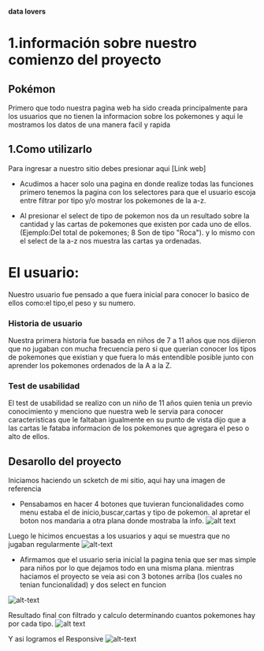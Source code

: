 **data lovers**
# 1.información sobre nuestro comienzo del proyecto 

## Pokémon

Primero que todo nuestra pagina web ha sido creada principalmente para los usuarios que no tienen la informacion sobre los pokemones y aqui le mostramos los datos de una manera facil y rapida

## 1.Como utilizarlo

Para ingresar a nuestro sitio debes presionar aqui [Link web]

* Acudimos a hacer solo una pagina en donde realize todas las funciones primero tenemos la pagina con los selectores para que el usuario escoja entre filtrar por tipo y/o mostrar los pokemones de la a-z. 

* Al presionar el select de tipo de pokemon nos da un resultado sobre la cantidad y las cartas de pokemones que existen por cada uno de ellos. (Ejemplo:Del total de pokemones; 8 Son de tipo "Roca").
y lo mismo con el select de la a-z nos muestra las cartas ya ordenadas.


# El usuario:

Nuestro usuario fue pensado a que fuera inicial para conocer lo basico de ellos como:el tipo,el peso y su numero.

###  Historia de usuario

Nuestra primera historia fue basada en niños de 7 a 11 años que nos dijieron que no jugaban con mucha frecuencia pero si que querian conocer los tipos de pokemones que existian y que fuera lo más entendible posible junto con aprender los pokemones ordenados de la A a la Z.

### Test de usabilidad
El test de usabilidad se realizo con un niño de 11 años quien tenia un previo conocimiento y menciono que nuestra web le servia para conocer caracteristicas que le faltaban
igualmente en su punto de vista dijo que a las cartas le fataba informacion de los pokemones que agregara el peso o alto de ellos.
## Desarollo del proyecto

Iniciamos haciendo un scketch de mi sitio, aqui hay una imagen de referencia
* Pensabamos en hacer 4 botones que tuvieran funcionalidades como menu estaba el de inicio,buscar,cartas y tipo de pokemon.
al apretar el boton nos mandaria a otra plana donde mostraba la info.
 ![alt text](https://i.ibb.co/0rYZRxM/Whats-App-Image-2019-07-11-at-12-03-59-PM.jpg)

Luego le hicimos encuestas a los usuarios y aqui se muestra que no jugaban regularmente
![alt-text](https://i.ibb.co/XV9wvQW/Captura-de-pantalla-de-2019-07-12-09-26-50.png)

* Afirmamos que el usuario seria inicial la pagina tenia que ser mas simple para niños por lo que dejamos todo en una misma plana. mientras haciamos el proyecto se veia asi con 3 botones arriba (los cuales no tenian funcionalidad) y dos select en funcion 

![alt-text](https://i.ibb.co/xHwhYpg/Whats-App-Image-2019-07-12-at-12-57-14-AM.jpg)


Resultado final con filtrado y calculo determinando cuantos pokemones hay por cada tipo.
 ![alt text](https://i.ibb.co/vwP0s24/Captura-de-pantalla-de-2019-07-12-00-34-22.png)


Y asi logramos el Responsive
![alt-text](https://i.ibb.co/vskVzdn/Whats-App-Image-2019-07-11-at-11-38-39-PM.jpg)
